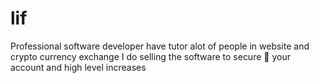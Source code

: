 # lif
Professional software developer have tutor alot of people in website and crypto currency exchange I do selling the software to secure 🔐 your account and high level increases 

